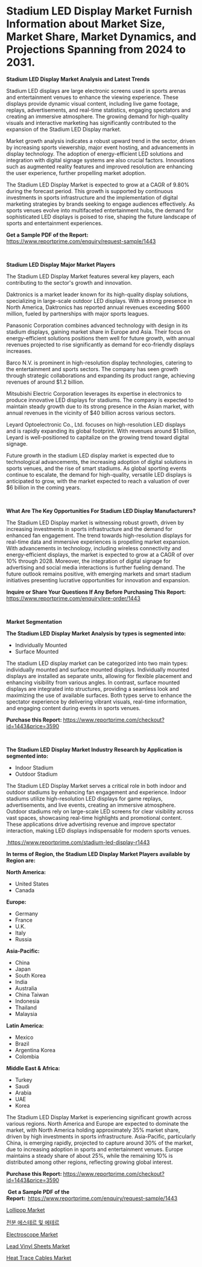 <p><h1>Stadium LED Display Market Furnish Information about Market Size, Market Share, Market Dynamics, and Projections Spanning from 2024 to 2031.</h1></p><p><strong>Stadium LED Display Market Analysis and Latest Trends</strong></p>
<p><p>Stadium LED displays are large electronic screens used in sports arenas and entertainment venues to enhance the viewing experience. These displays provide dynamic visual content, including live game footage, replays, advertisements, and real-time statistics, engaging spectators and creating an immersive atmosphere. The growing demand for high-quality visuals and interactive marketing has significantly contributed to the expansion of the Stadium LED Display market.</p><p>Market growth analysis indicates a robust upward trend in the sector, driven by increasing sports viewership, major event hosting, and advancements in display technology. The adoption of energy-efficient LED solutions and integration with digital signage systems are also crucial factors. Innovations such as augmented reality features and improved resolution are enhancing the user experience, further propelling market adoption.</p><p>The Stadium LED Display Market is expected to grow at a CAGR of 9.80% during the forecast period. This growth is supported by continuous investments in sports infrastructure and the implementation of digital marketing strategies by brands seeking to engage audiences effectively. As sports venues evolve into multifaceted entertainment hubs, the demand for sophisticated LED displays is poised to rise, shaping the future landscape of sports and entertainment experiences.</p></p>
<p><strong>Get a Sample PDF of the Report:&nbsp;</strong> <a href="https://www.reportprime.com/enquiry/request-sample/1443">https://www.reportprime.com/enquiry/request-sample/1443</a></p>
<p>&nbsp;</p>
<p><strong>Stadium LED Display Major Market Players</strong></p>
<p><p>The Stadium LED Display Market features several key players, each contributing to the sector's growth and innovation. </p><p>Daktronics is a market leader known for its high-quality display solutions, specializing in large-scale outdoor LED displays. With a strong presence in North America, Daktronics has reported annual revenues exceeding $600 million, fueled by partnerships with major sports leagues.</p><p>Panasonic Corporation combines advanced technology with design in its stadium displays, gaining market share in Europe and Asia. Their focus on energy-efficient solutions positions them well for future growth, with annual revenues projected to rise significantly as demand for eco-friendly displays increases.</p><p>Barco N.V. is prominent in high-resolution display technologies, catering to the entertainment and sports sectors. The company has seen growth through strategic collaborations and expanding its product range, achieving revenues of around $1.2 billion. </p><p>Mitsubishi Electric Corporation leverages its expertise in electronics to produce innovative LED displays for stadiums. The company is expected to maintain steady growth due to its strong presence in the Asian market, with annual revenues in the vicinity of $40 billion across various sectors.</p><p>Leyard Optoelectronic Co., Ltd. focuses on high-resolution LED displays and is rapidly expanding its global footprint. With revenues around $1 billion, Leyard is well-positioned to capitalize on the growing trend toward digital signage. </p><p>Future growth in the stadium LED display market is expected due to technological advancements, the increasing adoption of digital solutions in sports venues, and the rise of smart stadiums. As global sporting events continue to escalate, the demand for high-quality, versatile LED displays is anticipated to grow, with the market expected to reach a valuation of over $6 billion in the coming years.</p></p>
<p>&nbsp;</p>
<p><strong>What Are The Key Opportunities For Stadium LED Display Manufacturers?</strong></p>
<p><p>The Stadium LED Display market is witnessing robust growth, driven by increasing investments in sports infrastructure and the demand for enhanced fan engagement. The trend towards high-resolution displays for real-time data and immersive experiences is propelling market expansion. With advancements in technology, including wireless connectivity and energy-efficient displays, the market is expected to grow at a CAGR of over 10% through 2028. Moreover, the integration of digital signage for advertising and social media interactions is further fueling demand. The future outlook remains positive, with emerging markets and smart stadium initiatives presenting lucrative opportunities for innovation and expansion.</p></p>
<p><strong>Inquire or Share Your Questions If Any Before Purchasing This Report:</strong> <a href="https://www.reportprime.com/enquiry/pre-order/1443">https://www.reportprime.com/enquiry/pre-order/1443</a></p>
<p>&nbsp;</p>
<p><strong>Market Segmentation</strong></p>
<p><strong>The Stadium LED Display Market Analysis by types is segmented into:</strong></p>
<p><ul><li>Individually Mounted</li><li>Surface Mounted</li></ul></p>
<p><p>The stadium LED display market can be categorized into two main types: individually mounted and surface mounted displays. Individually mounted displays are installed as separate units, allowing for flexible placement and enhancing visibility from various angles. In contrast, surface mounted displays are integrated into structures, providing a seamless look and maximizing the use of available surfaces. Both types serve to enhance the spectator experience by delivering vibrant visuals, real-time information, and engaging content during events in sports venues.</p></p>
<p><strong>Purchase this Report:&nbsp;</strong><a href="https://www.reportprime.com/checkout?id=1443&price=3590">https://www.reportprime.com/checkout?id=1443&price=3590</a></p>
<p>&nbsp;</p>
<p><strong>The Stadium LED Display Market Industry Research by Application is segmented into:</strong></p>
<p><ul><li>Indoor Stadium</li><li>Outdoor Stadium</li></ul></p>
<p><p>The Stadium LED Display Market serves a critical role in both indoor and outdoor stadiums by enhancing fan engagement and experience. Indoor stadiums utilize high-resolution LED displays for game replays, advertisements, and live events, creating an immersive atmosphere. Outdoor stadiums rely on large-scale LED screens for clear visibility across vast spaces, showcasing real-time highlights and promotional content. These applications drive advertising revenue and improve spectator interaction, making LED displays indispensable for modern sports venues.</p></p>
<p><a href="https://www.reportprime.com/stadium-led-display-r1443">&nbsp;https://www.reportprime.com/stadium-led-display-r1443</a></p>
<p><strong>In terms of Region, the Stadium LED Display Market Players available by Region are:</strong></p>
<p>
    <p> <strong> North America: </strong>
        <ul>
            <li>United States</li>
            <li>Canada</li>
        </ul>
        </p> 
    <p> <strong> Europe: </strong>
        <ul>
            <li>Germany</li>
            <li>France</li>
            <li>U.K.</li>
            <li>Italy</li>
            <li>Russia</li>
        </ul>
        </p> 
    <p> <strong> Asia-Pacific: </strong>
        <ul>
            <li>China</li>
            <li>Japan</li>
            <li>South Korea</li>
            <li>India</li>
            <li>Australia</li>
            <li>China Taiwan</li>
            <li>Indonesia</li>
            <li>Thailand</li>
            <li>Malaysia</li>
        </ul>
        </p> 
    <p> <strong> Latin America: </strong>
        <ul>
            <li>Mexico</li>
            <li>Brazil</li>
            <li>Argentina Korea</li>
            <li>Colombia</li>
        </ul>
        </p> 
    <p> <strong> Middle East & Africa: </strong>
        <ul>
            <li>Turkey</li>
            <li>Saudi</li>
            <li>Arabia</li>
            <li>UAE</li>
            <li>Korea</li>
        </ul>
    </p>
    </p>
<p><p>The Stadium LED Display Market is experiencing significant growth across various regions. North America and Europe are expected to dominate the market, with North America holding approximately 35% market share, driven by high investments in sports infrastructure. Asia-Pacific, particularly China, is emerging rapidly, projected to capture around 30% of the market, due to increasing adoption in sports and entertainment venues. Europe maintains a steady share of about 25%, while the remaining 10% is distributed among other regions, reflecting growing global interest.</p></p>
<p><strong>Purchase this Report: </strong><a href="https://www.reportprime.com/checkout?id=1443&price=3590">https://www.reportprime.com/checkout?id=1443&price=3590</a></p>
<p>&nbsp;<strong>Get a Sample PDF of the Report:&nbsp;&nbsp;</strong><a href="https://www.reportprime.com/enquiry/request-sample/1443">https://www.reportprime.com/enquiry/request-sample/1443</a></p>
<p><strong></strong></p>
<p><p><a href="https://medium.com/@tracey.gray97887/the-lollipop-market-has-witnessed-significant-growth-in-recent-years-and-this-trend-is-expected-bd4a6b8aba50">Lollipop Market</a></p><p><a href="https://medium.com/@deandreclark78/%EC%84%B8%EA%B3%84-starch-esters-and-ethers-market-%EC%9D%80-2024%EC%97%90%EC%84%9C-2031%EB%A1%9C-%EC%97%B0%ED%8F%89%EA%B7%A0-%EC%A6%9D%EA%B0%80%EC%9C%A8%EC%9D%84-%EB%B3%B4%EC%9D%BC-%EA%B2%83%EC%9C%BC%EB%A1%9C-%EC%98%88%EC%83%81%EB%90%A9%EB%8B%88%EB%8B%A4-02e8793ce0cf">전분 에스테르 및 에테르</a></p><p><a href="https://www.linkedin.com/pulse/market-leaders-laggards-global-electroscope-trends-forecast-j5l2f?trackingId=Idn4XW5YTaWNoqqtdy8SGg%3D%3D">Electroscope Market</a></p><p><a href="https://issuu.com/reportprime-2/docs/lead-vinyl-sheets-market-size-2030._daaaee6626b00a">Lead Vinyl Sheets Market</a></p><p><a href="https://issuu.com/reportprime-2/docs/heat-trace-cables-market-size-2030._5c5b20deee355d">Heat Trace Cables Market</a></p></p>
